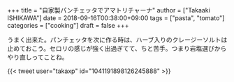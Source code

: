 +++
title = "自家製パンチェッタでアマトリチャーナ"
author = ["Takaaki ISHIKAWA"]
date = 2018-09-16T00:38:00+09:00
tags = ["pasta", "tomato"]
categories = ["cooking"]
draft = false
+++

うまく出来た。パンチェッタを次に作る時は、ハーブ入りのクレージーソルトは止めておこう。セロリの感じが強く出過ぎてて、ちと苦手。つまり岩塩選びからやり直しってことね。  

{{< tweet user="takaxp" id="1041191898126245888" >}}
